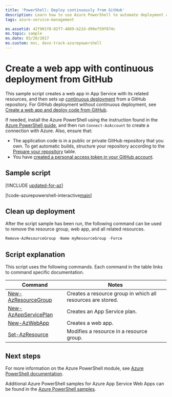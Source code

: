 ```yaml
---
title: 'PowerShell: Deploy continuously from GitHub'
description: Learn how to use Azure PowerShell to automate deployment and management of App Service. This sample shows how to create an app with CI/CD from GitHub.
tags: azure-service-management

ms.assetid: 42f901f8-02f7-4869-b22d-d99ef59f874c
ms.topic: sample
ms.date: 03/20/2017
ms.custom: mvc, devx-track-azurepowershell
---
```


# Create a web app with continuous deployment from GitHub

This sample script creates a web app in App Service with its related resources, and then sets up [continuous deployment](../deploy-continuous-deployment.md) from a GitHub repository. For GitHub deployment without continuous deployment, see [Create a web app and deploy code from GitHub](powershell-deploy-github.md).

If needed, install the Azure PowerShell using the instruction found in the [Azure PowerShell guide](/powershell/azure/), and then run `Connect-AzAccount` to create a connection with Azure. Also, ensure that:

- The application code is in a public or private GitHub repository that you own. To get automatic builds, structure your repository according to the [Prepare your repository](../deploy-continuous-deployment.md#prepare-your-repository) table.
- You have [created a personal access token in your GitHub account](https://help.github.com/en/articles/creating-a-personal-access-token-for-the-command-line).

## Sample script

[!INCLUDE [updated-for-az](~/reusable-content/ce-skilling/azure/includes/updated-for-az.md)]

[!code-azurepowershell-interactive[main](../../../powershell_scripts/app-service/deploy-github-continuous/deploy-github-continuous.ps1?highlight=1-2 "Create a web app with continuous deployment from GitHub")]

## Clean up deployment 

After the script sample has been run, the following command can be used to remove the resource group, web app, and all related resources.

```powershell
Remove-AzResourceGroup -Name myResourceGroup -Force
```

## Script explanation

This script uses the following commands. Each command in the table links to command specific documentation.

| Command | Notes |
|---|---|
| [New-AzResourceGroup](/powershell/module/az.resources/new-azresourcegroup) | Creates a resource group in which all resources are stored. |
| [New-AzAppServicePlan](/powershell/module/az.websites/new-azappserviceplan) | Creates an App Service plan. |
| [New-AzWebApp](/powershell/module/az.websites/new-azwebapp) | Creates a web app. |
| [Set-AzResource](/powershell/module/az.resources/set-azresource) | Modifies a resource in a resource group. |

## Next steps

For more information on the Azure PowerShell module, see [Azure PowerShell documentation](/powershell/azure/).

Additional Azure PowerShell samples for Azure App Service Web Apps can be found in the [Azure PowerShell samples](../samples-powershell.md).
